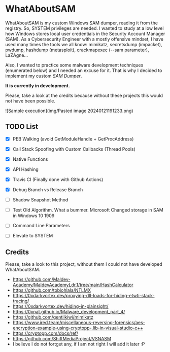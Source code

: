 # WhatAboutSAM

WhatAboutSAM is my custom Windows SAM dumper, reading it from the registry. So, SYSTEM privileges are needed. I wanted to study at a low level how Windows stores local user credentials in the Security Account Manager (SAM). As a Cybersecurity Engineer with a mostly offensive mindset, I have used many times the tools we all know: mimikatz, secretsdump (impacket), pwdump, hashdump (metasploit), crackmapexec (--sam parameter), LaZAgne...

Also, I wanted to practice some malware development techniques (enumerated below) and I needed an excuse for it. That is why I decided to implement my custom *SAM Dumper*.

**It is currently in development.**

Please, take a look at the credits because without these projects this would not have been possible.

![Sample execution](img/Pasted image 20240121191233.png)

## TODO List

- [x] PEB Walking (avoid GetModuleHandle + GetProcAddress)
- [x] Call Stack Spoofing with Custom Callbacks (Thread Pools)
- [x] Native Functions
- [x] API Hashing
- [x] Travis CI (Finally done with Github Actions)
- [x] Debug Branch vs Release Branch
- [ ] Shadow Snapshot Method
- [ ] Test Old Algorithm. What a bummer. Microsoft Changed storage in SAM in Windows 10 1909
- [ ] Command Line Parameters
- [ ] Elevate to SYSTEM


## Credits

Please, take a look to this project, without them I could not have developed WhatAboutSAM.

- https://github.com/Maldev-Academy/MaldevAcademyLdr.1/tree/main/HashCalculator
- https://github.com/tobiohlala/NTLMX
- https://0xdarkvortex.dev/proxying-dll-loads-for-hiding-etwti-stack-tracing/
- https://0xdarkvortex.dev/hiding-in-plainsight/
- https://0xpat.github.io/Malware_development_part_4/
- https://github.com/gentilkiwi/mimikatz
- https://www.ired.team/miscellaneous-reversing-forensics/aes-encryption-example-using-cryptopp-.lib-in-visual-studio-c++
- https://cryptopp.com/docs/ref/
- https://github.com/ShiftMediaProject/VSNASM
- I believe I do not fortget any, if I am not right I will add it later :P


